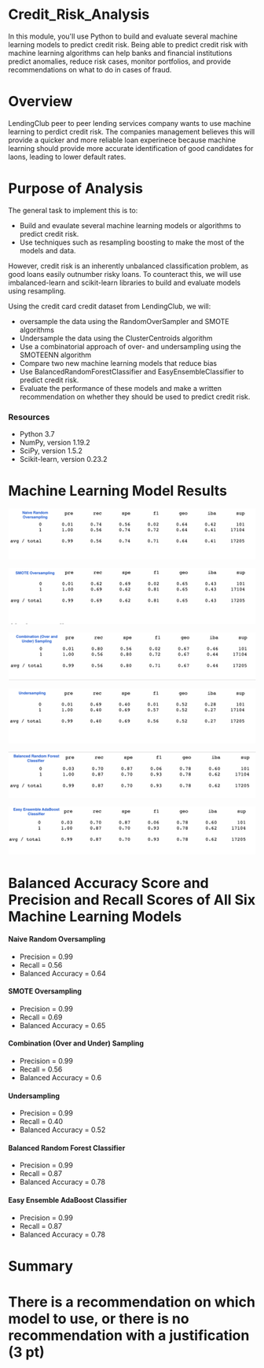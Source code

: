 # Credit_Risk_Analysis

In this module, you'll use Python to build and evaluate several machine learning models to predict credit risk. Being able to predict credit risk with machine learning algorithms can help banks and financial institutions predict anomalies, reduce risk cases, monitor portfolios, and provide recommendations on what to do in cases of fraud.

# Overview
LendingClub peer to peer lending services company wants to use machine learning to perdict credit risk. The companies management believes this will provide a quicker and more reliable loan experinece because machine learning should provide more accurate identification of good candidates for laons, leading to lower default rates. 


# Purpose of Analysis

The general task to implement this is to:
- Build and evaulate several machine learning models or algorithms to predict credit risk. 
- Use techniques such as resampling boosting to make the most of the models and data. 

However, credit risk is an inherently unbalanced classification problem, as good loans easily outnumber risky loans. To counteract this, we will use imbalanced-learn and scikit-learn libraries to build and evaluate models using resampling.

Using the credit card credit dataset from LendingClub, we will:
- oversample the data using the RandomOverSampler and SMOTE algorithms
- Undersample the data using the ClusterCentroids algorithm
- Use a combinatorial approach of over- and undersampling using the SMOTEENN algorithm
- Compare two new machine learning models that reduce bias
- Use BalancedRandomForestClassifier and EasyEnsembleClassifier to predict credit risk. 
- Evaluate the performance of these models and make a written recommendation on whether they should be used to predict credit risk.


### Resources
* Python 3.7
* NumPy, version 1.19.2
* SciPy, version 1.5.2 
* Scikit-learn, version 0.23.2 

# Machine Learning Model Results 

![](https://github.com/DJsef81/Credit_Risk_Analysis/blob/main/Sampling/Naive_Random_Oversampling.png)

![](https://github.com/DJsef81/Credit_Risk_Analysis/blob/main/Sampling/SMOTE_Oversampling.png)

![](https://github.com/DJsef81/Credit_Risk_Analysis/blob/main/Sampling/Combo_Over_Under_Sampling%20.png)

![](https://github.com/DJsef81/Credit_Risk_Analysis/blob/main/Sampling/Undersampling%20.png)

![](https://github.com/DJsef81/Credit_Risk_Analysis/blob/main/Sampling/Balanced_Random_Forest_Classifier%20.png)

![](https://github.com/DJsef81/Credit_Risk_Analysis/blob/main/Sampling/Easy_Ensemble_AdaBoost_Classifier.png)

# Balanced Accuracy Score and Precision and Recall Scores of All Six Machine Learning Models

#### Naive Random Oversampling
* Precision = 0.99
* Recall = 0.56
* Balanced Accuracy = 0.64
#### SMOTE Oversampling
* Precision = 0.99
* Recall = 0.69
* Balanced Accuracy = 0.65
#### Combination (Over and Under) Sampling
* Precision = 0.99
* Recall = 0.56
* Balanced Accuracy = 0.6
#### Undersampling
* Precision = 0.99
* Recall = 0.40
* Balanced Accuracy = 0.52
#### Balanced Random Forest Classifier
* Precision = 0.99
* Recall = 0.87
* Balanced Accuracy = 0.78

#### Easy Ensemble AdaBoost Classifier 
* Precision = 0.99
* Recall = 0.87
* Balanced Accuracy = 0.78



# Summary 

# There is a recommendation on which model to use, or there is no recommendation with a justification (3 pt)
